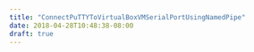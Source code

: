 ```yaml
---
title: "ConnectPuTTYToVirtualBoxVMSerialPortUsingNamedPipe"
date: 2018-04-28T10:48:38-08:00
draft: true
---
```


